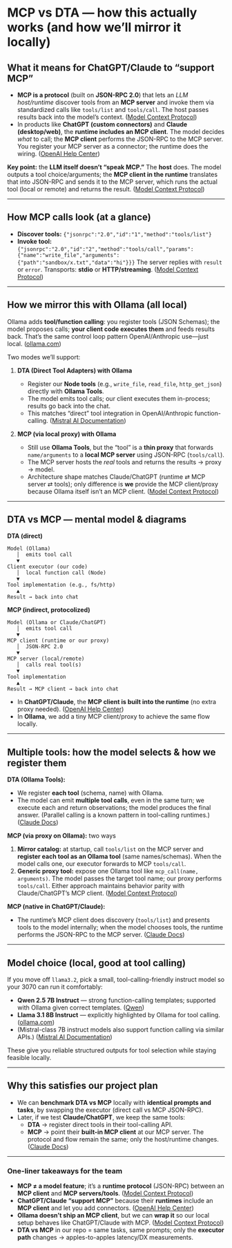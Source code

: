 # MCP vs DTA — how this actually works (and how we’ll mirror it locally)

## What it means for ChatGPT/Claude to “support MCP”

- **MCP is a protocol** (built on **JSON-RPC 2.0**) that lets an _LLM host/runtime_ discover tools from an **MCP server** and invoke them via standardized calls like `tools/list` and `tools/call`. The host passes results back into the model’s context. ([Model Context Protocol][1])
- In products like **ChatGPT (custom connectors)** and **Claude (desktop/web)**, the **runtime includes an MCP client**. The model decides _what_ to call; the **MCP client** performs the JSON-RPC to the MCP server. You register your MCP server as a connector; the runtime does the wiring. ([OpenAI Help Center][2])

**Key point:** the **LLM itself doesn’t “speak MCP.”** The **host** does. The model outputs a tool choice/arguments; the **MCP client in the runtime** translates that into JSON-RPC and sends it to the MCP server, which runs the actual tool (local or remote) and returns the result. ([Model Context Protocol][1])

---

## How MCP calls look (at a glance)

- **Discover tools:** `{"jsonrpc":"2.0","id":"1","method":"tools/list"}`
- **Invoke tool:**
  `{"jsonrpc":"2.0","id":"2","method":"tools/call","params":{"name":"write_file","arguments":{"path":"sandbox/x.txt","data":"hi"}}}`
  The server replies with `result` or `error`. Transports: **stdio** or **HTTP/streaming**. ([Model Context Protocol][3])

---

## How we mirror this with **Ollama** (all local)

Ollama adds **tool/function calling**: you register tools (JSON Schemas); the model proposes calls; **your client code executes them** and feeds results back. That’s the same control loop pattern OpenAI/Anthropic use—just local. ([ollama.com][4])

Two modes we’ll support:

1. **DTA (Direct Tool Adapters) with Ollama**
   - Register our **Node tools** (e.g., `write_file`, `read_file`, `http_get_json`) directly with **Ollama Tools**.
   - The model emits tool calls; our client executes them in-process; results go back into the chat.
   - This matches “direct” tool integration in OpenAI/Anthropic function-calling. ([Mistral AI Documentation][5])

2. **MCP (via local proxy) with Ollama**
   - Still use **Ollama Tools**, but the “tool” is a **thin proxy** that forwards `name/arguments` to a **local MCP server** using JSON-RPC (`tools/call`).
   - The MCP server hosts the _real_ tools and returns the results → proxy → model.
   - Architecture shape matches Claude/ChatGPT (runtime ⇄ MCP server ⇄ tools); only difference is **we** provide the MCP client/proxy because Ollama itself isn’t an MCP client. ([Model Context Protocol][6])

---

## DTA vs MCP — mental model & diagrams

**DTA (direct)**

```
Model (Ollama)
   │  emits tool call
   ▼
Client executor (our code)
   │  local function call (Node)
   ▼
Tool implementation (e.g., fs/http)
   ▲
Result → back into chat
```

**MCP (indirect, protocolized)**

```
Model (Ollama or Claude/ChatGPT)
   │  emits tool call
   ▼
MCP client (runtime or our proxy)
   │  JSON-RPC 2.0
   ▼
MCP server (local/remote)
   │  calls real tool(s)
   ▼
Tool implementation
   ▲
Result → MCP client → back into chat
```

- In **ChatGPT/Claude**, the **MCP client is built into the runtime** (no extra proxy needed). ([OpenAI Help Center][2])
- In **Ollama**, we add a tiny MCP client/proxy to achieve the same flow locally.

---

## Multiple tools: how the model selects & how we register them

**DTA (Ollama Tools):**

- We register **each tool** (schema, name) with Ollama.
- The model can emit **multiple tool calls**, even in the same turn; we execute each and return observations; the model produces the final answer. (Parallel calling is a known pattern in tool-calling runtimes.) ([Claude Docs][7])

**MCP (via proxy on Ollama):** two ways

1. **Mirror catalog:** at startup, call `tools/list` on the MCP server and **register each tool as an Ollama tool** (same names/schemas). When the model calls one, our executor forwards to MCP `tools/call`.
2. **Generic proxy tool:** expose one Ollama tool like `mcp_call(name, arguments)`. The model passes the target tool name; our proxy performs `tools/call`.
   Either approach maintains behavior parity with Claude/ChatGPT’s MCP client. ([Model Context Protocol][3])

**MCP (native in ChatGPT/Claude):**

- The runtime’s MCP client does discovery (`tools/list`) and presents tools to the model internally; when the model chooses tools, the runtime performs the JSON-RPC to the MCP server. ([Claude Docs][8])

---

## Model choice (local, good at tool calling)

If you move off `llama3.2`, pick a small, tool-calling-friendly instruct model so your 3070 can run it comfortably:

- **Qwen 2.5 7B Instruct** — strong function-calling templates; supported with Ollama given correct templates. ([Qwen][9])
- **Llama 3.1 8B Instruct** — explicitly highlighted by Ollama for tool calling. ([ollama.com][4])
- (Mistral-class 7B instruct models also support function calling via similar APIs.) ([Mistral AI Documentation][5])

These give you reliable structured outputs for tool selection while staying feasible locally.

---

## Why this satisfies our project plan

- We can **benchmark DTA vs MCP** locally with **identical prompts and tasks**, by swapping the executor (direct call vs MCP JSON-RPC).
- Later, if we test **Claude/ChatGPT**, we keep the same tools:
  - **DTA** → register direct tools in their tool-calling API.
  - **MCP** → point their **built-in MCP client** at our MCP server.
    The protocol and flow remain the same; only the host/runtime changes. ([Claude Docs][8])

---

### One-liner takeaways for the team

- **MCP ≠ a model feature**; it’s a **runtime protocol** (JSON-RPC) between an **MCP client** and **MCP servers/tools**. ([Model Context Protocol][1])
- **ChatGPT/Claude “support MCP”** because their **runtimes** include an **MCP client** and let you add connectors. ([OpenAI Help Center][2])
- **Ollama doesn’t ship an MCP client**, but we can **wrap it** so our local setup behaves like ChatGPT/Claude with MCP. ([Model Context Protocol][6])
- **DTA vs MCP** in our repo = same tasks, same prompts; only the **executor path** changes → apples-to-apples latency/DX measurements.

[1]: https://modelcontextprotocol.io/specification/2025-03-26/basic?utm_source=chatgpt.com "Overview"
[2]: https://help.openai.com/en/articles/11487775-connectors-in-chatgpt?utm_source=chatgpt.com "Connectors in ChatGPT"
[3]: https://modelcontextprotocol.io/specification/2025-03-26/server/tools?utm_source=chatgpt.com "Tools"
[4]: https://ollama.com/blog/tool-support?utm_source=chatgpt.com "Tool support · Ollama Blog"
[5]: https://docs.mistral.ai/capabilities/function_calling/?utm_source=chatgpt.com "Function calling"
[6]: https://modelcontextprotocol.io/docs/concepts/transports?utm_source=chatgpt.com "Transports"
[7]: https://docs.anthropic.com/en/docs/build-with-claude/tool-use?utm_source=chatgpt.com "Tool use with Claude"
[8]: https://docs.claude.com/en/docs/mcp?utm_source=chatgpt.com "Model Context Protocol (MCP) - Claude Docs"
[9]: https://qwen.readthedocs.io/en/v2.0/framework/function_call.html?utm_source=chatgpt.com "Function Calling - Qwen docs"
